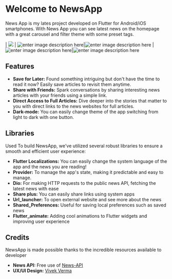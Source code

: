 # Welcome to NewsApp 
News App is my lates project developed on Flutter for Android/iOS smartphones. 
With News App you can see latest news on the homepage with a great carousel and filter theme with some preset tags.

| ![](https://i.postimg.cc/njM7MV3k/temp-Image-XGspde.avif)    |                      ![enter image description here](https://i.postimg.cc/NKw1bc0s/temp-Imageizf-K1-L.avif)|![enter image description here](https://i.postimg.cc/3ytmK0FN/temp-Image-EMIJCn.avif)
|![enter image description here](https://i.postimg.cc/SXScFf8H/temp-Imageo3lad1.avif)|![enter image description here](https://i.postimg.cc/qzKs8R4D/temp-Imagekh2dcd.avif)







## Features 

 - **Save for Later:** Found something intriguing but don't have the time to read it now? Easily save articles to revisit them anytime. 
 - **Share with Friends:** Spark conversations by sharing interesting news articles with your friends using a simple link.
  - **Direct Access to Full Articles:** Dive deeper into the stories that matter to you with direct links to the news websites for full articles. 
   - **Dark-mode:** You can easily change theme of the app switching from light to dark with one button.
 
## Libraries 
Used To build NewsApp, we've utilized several robust libraries to ensure a smooth and efficient user experience:
 - **Flutter Localizations:** You can easily change the system language of the app and the news you are reading!
 - **Provider:** To manage the app's state, making it predictable and easy to manage.
 - **Dio:** For making HTTP requests to the public news API, fetching the latest news with ease
 - **Share plus:** You can easily share links using system apps
 - **Url_launcher:** To open external website and see more about the news
 - **Shared_Preferences:** Useful for saving local preferences such as saved news
 - **Flutter_animate:** Adding cool animations to Flutter widgets and improving user experience
 
 ## Credits 
 NewsApp is made possible thanks to the incredible resources available to developer
  - **News API:**  Free use of [News-API](https://newsapi.org)
  -  **UX/UI Design:** [Vivek Verma](https://dribbble.com/shots/18582858-News-app)
